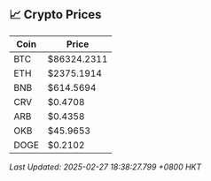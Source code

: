 ## 📈 Crypto Prices

| Coin | Price |
| ---- | ----- |
| BTC | $86324.2311 |
| ETH | $2375.1914 |
| BNB | $614.5694 |
| CRV | $0.4708 |
| ARB | $0.4358 |
| OKB | $45.9653 |
| DOGE | $0.2102 |

_Last Updated: 2025-02-27 18:38:27.799 +0800 HKT_